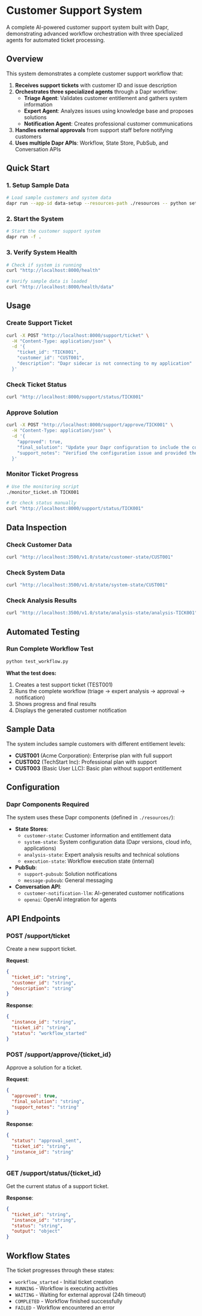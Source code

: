 # Customer Support System

A complete AI-powered customer support system built with Dapr, demonstrating advanced workflow orchestration with three specialized agents for automated ticket processing.

## Overview

This system demonstrates a complete customer support workflow that:

1. **Receives support tickets** with customer ID and issue description
2. **Orchestrates three specialized agents** through a Dapr workflow:
   - **Triage Agent**: Validates customer entitlement and gathers system information
   - **Expert Agent**: Analyzes issues using knowledge base and proposes solutions  
   - **Notification Agent**: Creates professional customer communications
3. **Handles external approvals** from support staff before notifying customers
4. **Uses multiple Dapr APIs**: Workflow, State Store, PubSub, and Conversation APIs

## Quick Start

### 1. Setup Sample Data
```bash
# Load sample customers and system data
dapr run --app-id data-setup --resources-path ./resources -- python setup_sample_data.py
```

### 2. Start the System
```bash
# Start the customer support system
dapr run -f .
```

### 3. Verify System Health
```bash
# Check if system is running
curl "http://localhost:8000/health"

# Verify sample data is loaded
curl "http://localhost:8000/health/data"
```

## Usage

### Create Support Ticket
```bash
curl -X POST "http://localhost:8000/support/ticket" \
  -H "Content-Type: application/json" \
  -d '{
    "ticket_id": "TICK001",
    "customer_id": "CUST001", 
    "description": "Dapr sidecar is not connecting to my application"
  }'
```

### Check Ticket Status
```bash
curl "http://localhost:8000/support/status/TICK001"
```

### Approve Solution
```bash
curl -X POST "http://localhost:8000/support/approve/TICK001" \
  -H "Content-Type: application/json" \
  -d '{
    "approved": true,
    "final_solution": "Update your Dapr configuration to include the correct app-port setting",
    "support_notes": "Verified the configuration issue and provided the correct settings"
  }'
```

### Monitor Ticket Progress
```bash
# Use the monitoring script
./monitor_ticket.sh TICK001

# Or check status manually
curl "http://localhost:8000/support/status/TICK001"
```

## Data Inspection

### Check Customer Data
```bash
curl "http://localhost:3500/v1.0/state/customer-state/CUST001"
```

### Check System Data
```bash
curl "http://localhost:3500/v1.0/state/system-state/CUST001"
```

### Check Analysis Results
```bash
curl "http://localhost:3500/v1.0/state/analysis-state/analysis-TICK001"
```

## Automated Testing

### Run Complete Workflow Test
```bash
python test_workflow.py
```

**What the test does:**
1. Creates a test support ticket (TEST001)
2. Runs the complete workflow (triage → expert analysis → approval → notification)
3. Shows progress and final results
4. Displays the generated customer notification

## Sample Data

The system includes sample customers with different entitlement levels:

- **CUST001** (Acme Corporation): Enterprise plan with full support
- **CUST002** (TechStart Inc): Professional plan with support  
- **CUST003** (Basic User LLC): Basic plan without support entitlement

## Configuration

### Dapr Components Required

The system uses these Dapr components (defined in `./resources/`):

- **State Stores**: 
  - `customer-state`: Customer information and entitlement data
  - `system-state`: System configuration data (Dapr versions, cloud info, applications)
  - `analysis-state`: Expert analysis results and technical solutions
  - `execution-state`: Workflow execution state (internal)
- **PubSub**: 
  - `support-pubsub`: Solution notifications
  - `message-pubsub`: General messaging
- **Conversation API**: 
  - `customer-notification-llm`: AI-generated customer notifications
  - `openai`: OpenAI integration for agents

## API Endpoints

### POST /support/ticket
Create a new support ticket.

**Request**:
```json
{
  "ticket_id": "string",
  "customer_id": "string",
  "description": "string"
}
```

**Response**:
```json
{
  "instance_id": "string",
  "ticket_id": "string",
  "status": "workflow_started"
}
```

### POST /support/approve/{ticket_id}
Approve a solution for a ticket.

**Request**:
```json
{
  "approved": true,
  "final_solution": "string",
  "support_notes": "string"
}
```

**Response**:
```json
{
  "status": "approval_sent",
  "ticket_id": "string",
  "instance_id": "string"
}
```

### GET /support/status/{ticket_id}
Get the current status of a support ticket.

**Response**:
```json
{
  "ticket_id": "string",
  "instance_id": "string", 
  "status": "string",
  "output": "object"
}
```

## Workflow States

The ticket progresses through these states:
- `workflow_started` - Initial ticket creation
- `RUNNING` - Workflow is executing activities
- `WAITING` - Waiting for external approval (24h timeout)
- `COMPLETED` - Workflow finished successfully
- `FAILED` - Workflow encountered an error

